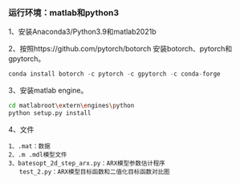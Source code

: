 ### 运行环境：matlab和python3

1、安装Anaconda3/Python3.9和matlab2021b

2、按照https://github.com/pytorch/botorch 安装botorch、pytorch和gpytorch。

```python
conda install botorch -c pytorch -c gpytorch -c conda-forge
```

3、安装matlab engine。

```bash
cd matlabroot\extern\engines\python
python setup.py install
```

4、文件

```text
1、.mat：数据
2、.m .mdl模型文件
3、batesopt_2d_step_arx.py：ARX模型参数估计程序
   test_2.py：ARX模型目标函数和二值化目标函数对比图
```







